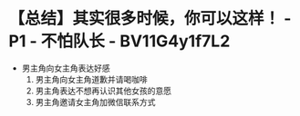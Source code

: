# 【总结】其实很多时候，你可以这样！ - P1 - 不怕队长 - BV11G4y1f7L2

-   男主角向女主角表达好感
    1.  男主角向女主角道歉并请喝咖啡
    2.  男主角表达不想再认识其他女孩的意愿
    3.  男主角邀请女主角加微信联系方式